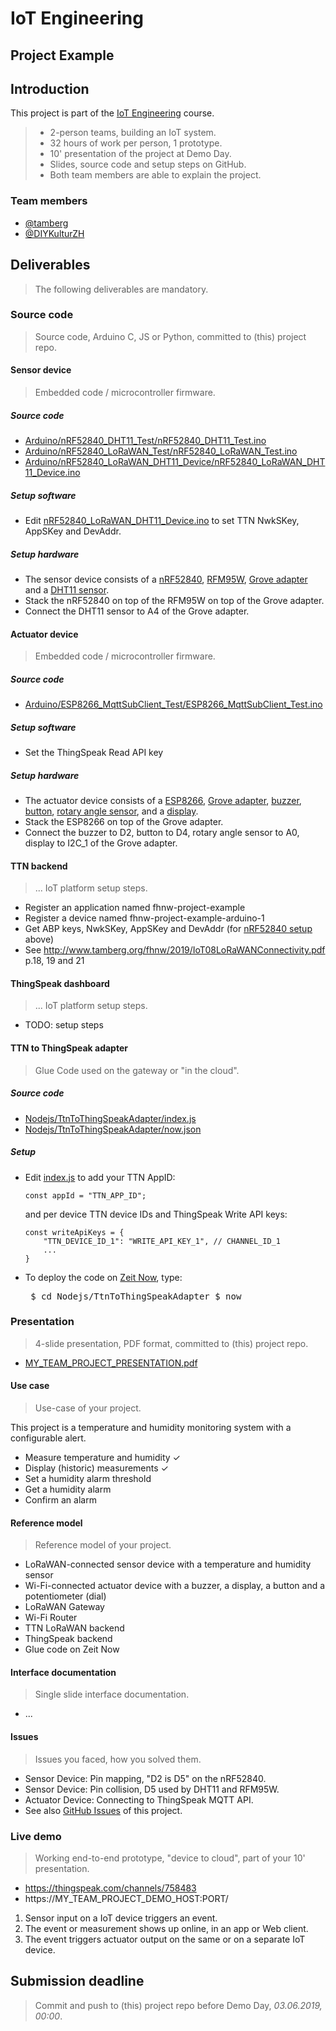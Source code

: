 # IoT Engineering
## Project Example

## Introduction
This project is part of the [IoT Engineering](../../../fhnw-iot) course.

> * 2-person teams, building an IoT system.
> * 32 hours of work per person, 1 prototype.
> * 10' presentation of the project at Demo Day.
> * Slides, source code and setup steps on GitHub.
> * Both team members are able to explain the project.

### Team members
* [@tamberg](https://github.com/tamberg)
* [@DIYKulturZH](https://github.com/DIYKulturZH)

## Deliverables
> The following deliverables are mandatory.

### Source code
> Source code, Arduino C, JS or Python, committed to (this) project repo.

#### Sensor device
> Embedded code / microcontroller firmware.

##### Source code
* [Arduino/nRF52840_DHT11_Test/nRF52840_DHT11_Test.ino](Arduino/nRF52840_DHT11_Test/nRF52840_DHT11_Test.ino)
* [Arduino/nRF52840_LoRaWAN_Test/nRF52840_LoRaWAN_Test.ino](Arduino/nRF52840_LoRaWAN_Test/nRF52840_LoRaWAN_Test.ino)
* [Arduino/nRF52840_LoRaWAN_DHT11_Device/nRF52840_LoRaWAN_DHT11_Device.ino](Arduino/nRF52840_LoRaWAN_DHT11_Device/nRF52840_LoRaWAN_DHT11_Device.ino)

##### Setup software
* Edit [nRF52840_LoRaWAN_DHT11_Device.ino](Arduino/nRF52840_LoRaWAN_DHT11_Device/nRF52840_LoRaWAN_DHT11_Device.ino) to set TTN NwkSKey, AppSKey and DevAddr.

##### Setup hardware
* The sensor device consists of a [nRF52840](https://github.com/tamberg/fhnw-iot/wiki/Feather-nRF52840-Express), [RFM95W](https://github.com/tamberg/fhnw-iot/wiki/FeatherWing-RFM95W), [Grove adapter](https://github.com/tamberg/fhnw-iot/wiki/Grove-Adapters#grove-shield-for-feather) and a [DHT11 sensor](https://github.com/tamberg/fhnw-iot/wiki/Grove-Sensors#temperature--humidity-sensor-dht11).
* Stack the nRF52840 on top of the RFM95W on top of the Grove adapter.
* Connect the DHT11 sensor to A4 of the Grove adapter.

#### Actuator device
> Embedded code / microcontroller firmware.

##### Source code
* [Arduino/ESP8266_MqttSubClient_Test/ESP8266_MqttSubClient_Test.ino](Arduino/ESP8266_MqttSubClient_Test/ESP8266_MqttSubClient_Test.ino)

##### Setup software
* Set the ThingSpeak Read API key

##### Setup hardware
* The actuator device consists of a [ESP8266](https://github.com/tamberg/fhnw-iot/wiki/Feather-Huzzah-ESP8266), [Grove adapter](https://github.com/tamberg/fhnw-iot/wiki/Grove-Adapters#grove-shield-for-feather), [buzzer](https://github.com/tamberg/fhnw-iot/wiki/Grove-Actuators#buzzer), [button](https://github.com/tamberg/fhnw-iot/wiki/Grove-Sensors#button), [rotary angle sensor](https://github.com/tamberg/fhnw-iot/wiki/Grove-Sensors#rotary-angle-sensor), and a [display](https://github.com/tamberg/fhnw-iot/wiki/Grove-Actuators#4-digit-display-tm1637).
* Stack the ESP8266 on top of the Grove adapter.
* Connect the buzzer to D2, button to D4, rotary angle sensor to A0, display to I2C_1 of the Grove adapter.

#### TTN backend
> ... IoT platform setup steps.

* Register an application named fhnw-project-example
* Register a device named fhnw-project-example-arduino-1
* Get ABP keys, NwkSKey, AppSKey and DevAddr (for [nRF52840 setup](https://github.com/tamberg/fhnw-iot-project-example/blob/master/README.md#setup-software) above)
* See http://www.tamberg.org/fhnw/2019/IoT08LoRaWANConnectivity.pdf p.18, 19 and 21

#### ThingSpeak dashboard
> ... IoT platform setup steps.

* TODO: setup steps

#### TTN to ThingSpeak adapter
> Glue Code used on the gateway or "in the cloud".

##### Source code
* [Nodejs/TtnToThingSpeakAdapter/index.js](Nodejs/TtnToThingSpeakAdapter/index.js)
* [Nodejs/TtnToThingSpeakAdapter/now.json](Nodejs/TtnToThingSpeakAdapter/now.json)

##### Setup
* Edit [index.js](Nodejs/TtnToThingSpeakAdapter/index.js) to add your TTN AppID:

    ```
    const appId = "TTN_APP_ID";
    ```
    
    and per device TTN device IDs and ThingSpeak Write API keys:

    ```
    const writeApiKeys = {
        "TTN_DEVICE_ID_1": "WRITE_API_KEY_1", // CHANNEL_ID_1
        ...
    }
    ```

* To deploy the code on [Zeit Now](https://zeit.co/now), type:<pre>
$ cd Nodejs/TtnToThingSpeakAdapter
$ now</pre>

### Presentation
> 4-slide presentation, PDF format, committed to (this) project repo.

* [MY_TEAM_PROJECT_PRESENTATION.pdf](MY_TEAM_PROJECT_PRESENTATION.pdf)

#### Use case
> Use-case of your project.

This project is a temperature and humidity monitoring system with a configurable alert.

* Measure temperature and humidity ✓
* Display (historic) measurements ✓
* Set a humidity alarm threshold
* Get a humidity alarm
* Confirm an alarm

#### Reference model
> Reference model of your project.

* LoRaWAN-connected sensor device with a temperature and humidity sensor
* Wi-Fi-connected actuator device with a buzzer, a display, a button and a potentiometer (dial)
* LoRaWAN Gateway
* Wi-Fi Router
* TTN LoRaWAN backend
* ThingSpeak backend
* Glue code on Zeit Now

#### Interface documentation
> Single slide interface documentation.

* ...

#### Issues
> Issues you faced, how you solved them.

* Sensor Device: Pin mapping, "D2 is D5" on the nRF52840.
* Sensor Device: Pin collision, D5 used by DHT11 and RFM95W.
* Actuator Device: Connecting to ThingSpeak MQTT API.
* See also [GitHub Issues](../../issues) of this project.

### Live demo
> Working end-to-end prototype, "device to cloud", part of your 10' presentation.

* https://thingspeak.com/channels/758483
* https://MY_TEAM_PROJECT_DEMO_HOST:PORT/

1) Sensor input on a IoT device triggers an event.
2) The event or measurement shows up online, in an app or Web client.
3) The event triggers actuator output on the same or on a separate IoT device.

## Submission deadline
> Commit and push to (this) project repo before Demo Day, _03.06.2019, 00:00_.
